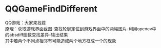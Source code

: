 # QQGameFindDifferent

QQ游戏：大家来找茬  
原理：获取游戏界面截图-查找轮廓定位到游戏界面中的两幅图片-利用opencv中的absdiff函数查找差异-输出结果  
其中若两个不同点相邻有可能造成两个地方框成一个的现象
